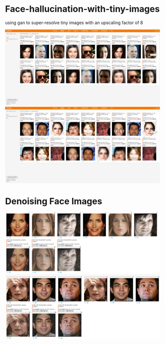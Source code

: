 # Face-hallucination-with-tiny-images
using gan to super-resolve tiny images with an upscaling factor of 8

<img src='display/1.jpg' >
<img src='display/2.jpg' >


# Denoising Face Images

<img src='display/noise1.png'>
<img src='display/noise2.png'>
